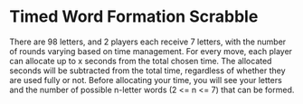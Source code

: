 # Timed Word Formation Scrabble


There are 98 letters, and 2 players each receive 7 letters, with the number of rounds varying based on time management. 
For every move, each player can allocate up to x seconds from the total chosen time. The allocated seconds will be subtracted 
from the total time, regardless of whether they are used fully or not. Before allocating your time, you will see your letters 
and the number of possible n-letter words (2 <= n <= 7) that can be formed.
